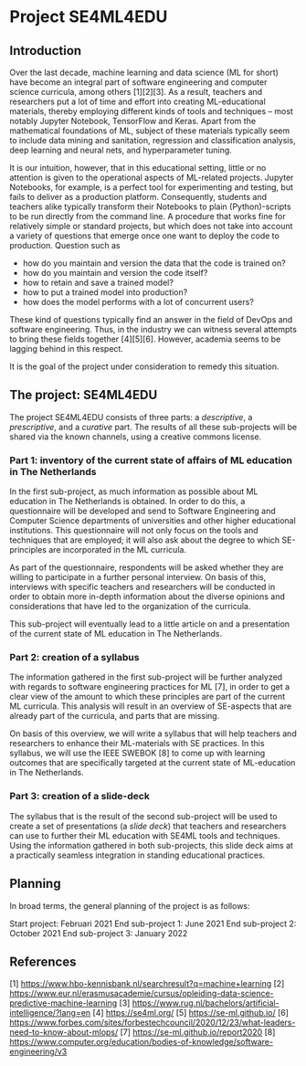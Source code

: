 # Project SE4ML4EDU

## Introduction

Over the last decade, machine learning and data science (ML for short) have become an integral part of software engineering and computer science curricula, among others [1][2][3]. As a result, teachers and researchers put a lot of time and effort into creating ML-educational materials, thereby employing different kinds of tools and techniques – most notably Jupyter Notebook, TensorFlow and Keras. Apart from the mathematical foundations of ML, subject of these materials typically seem to include data mining and sanitation, regression and classification analysis, deep learning and neural nets, and hyperparameter tuning.

It is our intuition, however, that in this educational setting, little or no attention is given to the operational aspects of ML-related projects. Jupyter Notebooks, for example, is a perfect tool for experimenting and testing, but fails to deliver as a production platform. Consequently, students and teachers alike typically transform their Notebooks to plain (Python)-scripts to be run directly from the command line. A procedure that works fine for relatively simple or standard projects, but which does not take into account a variety of questions that emerge once one want to deploy the code to production. Question such as

- how do you maintain and version the data that the code is trained on?
- how do you maintain and version the code itself?
- how to retain and save a trained model?
- how to put a trained model into production?
- how does the model performs with a lot of concurrent users?

These kind of questions typically find an answer in the field of DevOps and software engineering. Thus, in the industry we can witness several attempts to bring these fields together [4][5][6]. However, academia seems to be lagging behind in this respect.

It is the goal of the project under consideration to remedy this situation.


## The project: SE4ML4EDU

The project SE4ML4EDU consists of three parts: a *descriptive*, a *prescriptive*, and a *curative* part. The results of all these sub-projects will be shared via the known channels, using a creative commons license. 

### Part 1: inventory of the current state of affairs of ML education in The Netherlands

In the first sub-project, as much information as possible about ML education in The Netherlands is obtained. In order to do this, a questionnaire will be developed and send to Software Engineering and Computer Science departments of universities and other higher educational institutions. This questionnaire will not only focus on the tools and techniques that are employed; it will also ask about the degree to which SE-principles are incorporated in the ML curricula.

As part of the questionnaire, respondents will be asked whether they are willing to participate in a further personal interview. On basis of this, interviews with specific teachers and researchers will be conducted in order to obtain more in-depth information about the diverse opinions and considerations that have led to the organization of the curricula. 

This sub-project will eventually lead to a little article on and a presentation of the current state of ML education in The Netherlands.


### Part 2: creation of a syllabus

The information gathered in the first sub-project will be further analyzed with regards to software engineering practices for ML [7], in order to get a clear view of the amount to which these principles are part of the current ML curricula. This analysis will result in an overview of SE-aspects that are already part of the curricula, and parts that are missing.

On basis of this overview, we will write a syllabus that will help teachers and researchers to enhance their ML-materials with SE practices. In this syllabus, we will use the IEEE SWEBOK [8] to come up with learning outcomes that are specifically targeted at the current state of ML-education in The Netherlands.


### Part 3: creation of a slide-deck

The syllabus that is the result of the second sub-project will be used to create a set of presentations (a *slide deck*) that teachers and researchers can use to further their ML education with SE4ML tools and techniques. Using the information gathered in both sub-projects, this slide deck aims at a practically seamless integration in standing educational practices.



## Planning

In broad terms, the general planning of the project is as follows:

Start project: Februari 2021
End sub-project 1: June 2021
End sub-project 2: October 2021
End sub-project 3: January 2022

## References

[1] https://www.hbo-kennisbank.nl/searchresult?q=machine+learning
[2] https://www.eur.nl/erasmusacademie/cursus/opleiding-data-science-predictive-machine-learning
[3] https://www.rug.nl/bachelors/artificial-intelligence/?lang=en
[4] https://se4ml.org/
[5] https://se-ml.github.io/
[6] https://www.forbes.com/sites/forbestechcouncil/2020/12/23/what-leaders-need-to-know-about-mlops/
[7] https://se-ml.github.io/report2020
[8] https://www.computer.org/education/bodies-of-knowledge/software-engineering/v3



